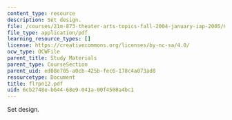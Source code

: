 ```yaml
---
content_type: resource
description: Set design.
file: /courses/21m-873-theater-arts-topics-fall-2004-january-iap-2005/6cb2748eb64468e9041a00f4508a4bc1_flrpn12.pdf
file_type: application/pdf
learning_resource_types: []
license: https://creativecommons.org/licenses/by-nc-sa/4.0/
ocw_type: OCWFile
parent_title: Study Materials
parent_type: CourseSection
parent_uid: ed08e705-a0cb-425b-fec6-178c4a073ad8
resourcetype: Document
title: flrpn12.pdf
uid: 6cb2748e-b644-68e9-041a-00f4508a4bc1
---
```

Set design.